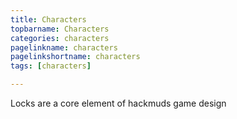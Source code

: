 ```yaml
---
title: Characters
topbarname: Characters
categories: characters
pagelinkname: characters
pagelinkshortname: characters
tags: [characters]

---
```


Locks are a core element of hackmuds game design
